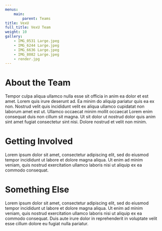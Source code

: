 ```yaml
---
menus: 
    main:
        parent: Teams
title: VexU
full_title: VexU Team
weight: 10
gallery:
    - IMG_0531 Large.jpeg
    - IMG_6244 Large.jpeg
    - IMG_6636 Large.jpeg
    - IMG_8082 Large.jpeg
    - render.jpg
---
```


# About the Team

Tempor culpa aliqua ullamco nulla esse sit officia in anim ea dolor et est amet. Lorem quis irure deserunt ad. Ea minim do aliquip pariatur quis ea ex non. Nostrud velit quis incididunt velit ex aliqua ullamco cupidatat non laborum amet est ut. Ullamco occaecat minim mollit occaecat Lorem enim consequat duis non cillum sit magna. Ut sit dolor ut nostrud dolor quis anim sint amet fugiat consectetur sint nisi. Dolore nostrud et velit non minim.

# Getting Involved

Lorem ipsum dolor sit amet, consectetur adipiscing elit, sed do eiusmod tempor incididunt ut labore et dolore magna aliqua. Ut enim ad minim veniam, quis nostrud exercitation ullamco laboris nisi ut aliquip ex ea commodo consequat. 

# Something Else

Lorem ipsum dolor sit amet, consectetur adipiscing elit, sed do eiusmod tempor incididunt ut labore et dolore magna aliqua. Ut enim ad minim veniam, quis nostrud exercitation ullamco laboris nisi ut aliquip ex ea commodo consequat. Duis aute irure dolor in reprehenderit in voluptate velit esse cillum dolore eu fugiat nulla pariatur. 